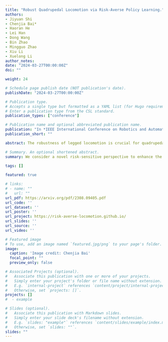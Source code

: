 ```yaml
---
title: "Robust Quadrupedal Locomotion via Risk-Averse Policy Learning."
authors:
- Jiyuan Shi
- Chenjia Bai*
- Haoran He
- Lei Han
- Dong Wang
- Bin Zhao
- Mingguo Zhao
- Xiu Li
- Xuelong Li
author_notes:
date: "2024-03-27T00:00:00Z"
doi: ""

weight: 24

# Schedule page publish date (NOT publication's date).
publishDate: "2024-03-27T00:00:00Z"

# Publication type.
# Accepts a single type but formatted as a YAML list (for Hugo requirements).
# Enter a publication type from the CSL standard.
publication_types: ["conference"]

# Publication name and optional abbreviated publication name.
publication: "In *IEEE International Conference on Robotics and Automation (**ICRA**)*, 2024 &nbsp;&nbsp;&nbsp; <mark>**Oral**</mark>"
publication_short: ""

abstract: The robustness of legged locomotion is crucial for quadrupedal robots in challenging terrains. Recently, Reinforcement Learning (RL) has shown promising results in legged locomotion and various methods try to integrate privileged distillation, scene modeling, and external sensors to improve the generalization and robustness of locomotion policies. However, these methods are hard to handle uncertain scenarios such as abrupt terrain changes or unexpected external forces. In this paper, we consider a novel risk-sensitive perspective to enhance the robustness of legged locomotion. Specifically, we employ a distributional value function learned by quantile regression to model the aleatoric uncertainty of environments, and perform risk-averse policy learning by optimizing the worst-case scenarios via a risk distortion measure. Extensive experiments in both simulation environments and a real Aliengo robot demonstrate that our method is efficient in handling various external disturbances, and the resulting policy exhibits improved robustness in harsh and uncertain situations in legged locomotion.

# Summary. An optional shortened abstract.
summary: We consider a novel risk-sensitive perspective to enhance the robustness of legged locomotion.

tags: []
  
featured: true

# links:
# - name: ""
#   url: ""
url_pdf: https://arxiv.org/pdf/2308.09405.pdf
url_code: ''
url_dataset: ''
url_poster: ''
url_project: https://risk-averse-locomotion.github.io/
url_slides: ''
url_source: ''
url_video: ''

# Featured image
# To use, add an image named `featured.jpg/png` to your page's folder. 
image:
  caption: 'Image credit: Chenjia Bai'
  focal_point: ""
  preview_only: false

# Associated Projects (optional).
#   Associate this publication with one or more of your projects.
#   Simply enter your project's folder or file name without extension.
#   E.g. `internal-project` references `content/project/internal-project/index.md`.
#   Otherwise, set `projects: []`.
projects: []
#  - example

# Slides (optional).
#   Associate this publication with Markdown slides.
#   Simply enter your slide deck's filename without extension.
#   E.g. `slides: "example"` references `content/slides/example/index.md`.
#   Otherwise, set `slides: ""`.
slides: ""
---
```

